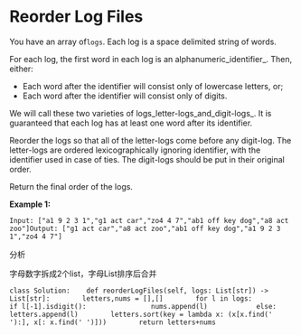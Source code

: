 # Reorder Log Files

You have an array of`logs`. Each log is a space delimited string of words.

For each log, the first word in each log is an alphanumeric_identifier_. Then, either:

* Each word after the identifier will consist only of lowercase letters, or;
* Each word after the identifier will consist only of digits.

We will call these two varieties of logs_letter-logs\_and\_digit-logs_. It is guaranteed that each log has at least one word after its identifier.

Reorder the logs so that all of the letter-logs come before any digit-log. The letter-logs are ordered lexicographically ignoring identifier, with the identifier used in case of ties. The digit-logs should be put in their original order.

Return the final order of the logs.

**Example 1:**

```text
Input: ["a1 9 2 3 1","g1 act car","zo4 4 7","ab1 off key dog","a8 act zoo"]Output: ["g1 act car","a8 act zoo","ab1 off key dog","a1 9 2 3 1","zo4 4 7"]
```

分析

字母数字拆成2个list，字母List排序后合并

```text
class Solution:    def reorderLogFiles(self, logs: List[str]) -> List[str]:        letters,nums = [],[]        for l in logs:            if l[-1].isdigit():                nums.append(l)            else:                letters.append(l)        letters.sort(key = lambda x: (x[x.find(' '):], x[: x.find(' ')]))        return letters+nums
```

